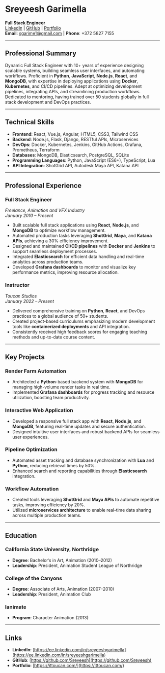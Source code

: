 # Sreyeesh Garimella  
**Full Stack Engineer**  
[LinkedIn](https://ee.linkedin.com/in/sreyeeshgarimella) | [GitHub](https://github.com/Sreyeesh) | [Portfolio](https://ittoucan.com/)  
**Email**: sgarime1@gmail.com | **Phone**: +372 5827 7155  

---

## Professional Summary  
Dynamic Full Stack Engineer with 10+ years of experience designing scalable systems, building seamless user interfaces, and automating workflows. Proficient in **Python**, **JavaScript**, **Node.js**, **React**, and **MongoDB**, with expertise in deploying applications using **Docker**, **Kubernetes**, and CI/CD pipelines. Adept at optimizing development pipelines, integrating APIs, and streamlining production workflows. Dedicated to mentoring, having trained over 50 students globally in full stack development and DevOps practices.

---

## Technical Skills  
- **Frontend**: React, Vue.js, Angular, HTML5, CSS3, Tailwind CSS  
- **Backend**: Node.js, Flask, Django, RESTful APIs, Microservices  
- **DevOps**: Docker, Kubernetes, Jenkins, GitHub Actions, Grafana, Prometheus, Terraform  
- **Databases**: MongoDB, Elasticsearch, PostgreSQL, SQLite  
- **Programming Languages**: Python, JavaScript (ES6+), TypeScript, Lua  
- **API Integration**: ShotGrid API, Autodesk Maya API, Katana API  

---

## Professional Experience  

### Full Stack Engineer  
*Freelance, Animation and VFX Industry*  
*January 2010 – Present*  
- Built scalable full stack applications using **React**, **Node.js**, and **MongoDB** to optimize workflow management.  
- Automated production tasks leveraging **ShotGrid**, **Maya**, and **Katana APIs**, achieving a 30% efficiency improvement.  
- Designed and maintained **CI/CD pipelines** with **Docker** and **Jenkins** to support seamless deployment processes.  
- Integrated **Elasticsearch** for efficient data handling and real-time analytics across production teams.  
- Developed **Grafana dashboards** to monitor and visualize key performance metrics, improving resource allocation.

### Instructor  
*Toucan Studios*  
*January 2022 – Present*  
- Delivered comprehensive training on **Python**, **React**, and DevOps practices to a global audience of 50+ students.  
- Created project-based curriculums emphasizing modern development tools like **containerized deployments** and API integration.  
- Consistently received high feedback scores for engaging teaching methods and up-to-date course content.

---

## Key Projects  

### Render Farm Automation  
- Architected a **Python**-based backend system with **MongoDB** for managing high-volume render tasks in real time.  
- Implemented **Grafana dashboards** for progress tracking and resource utilization, boosting team productivity.

### Interactive Web Application  
- Developed a responsive full stack app with **React**, **Node.js**, and **MongoDB**, featuring real-time updates and secure authentication.  
- Designed intuitive user interfaces and robust backend APIs for seamless user experiences.  

### Pipeline Optimization  
- Automated asset tracking and database synchronization with **Lua** and **Python**, reducing retrieval times by 50%.  
- Enhanced search and reporting capabilities through **Elasticsearch** integration.

### Workflow Automation  
- Created tools leveraging **ShotGrid** and **Maya APIs** to automate repetitive tasks, improving efficiency by 20%.  
- Utilized **microservices architecture** to enable real-time data sharing across multiple production teams.

---

## Education  

### California State University, Northridge  
- **Degree**: Bachelor’s in Art, Animation (2010–2012)  
- **Leadership**: President, Animation Student League of Northridge  

### College of the Canyons  
- **Degree**: Associate of Arts, Animation (2007–2010)  
- **Leadership**: President, Animation Club  

### Ianimate  
- **Program**: Character Animation (2013)  

---

## Links  
- **LinkedIn**: [https://ee.linkedin.com/in/sreyeeshgarimella](https://ee.linkedin.com/in/sreyeeshgarimella)  
- **GitHub**: [https://github.com/Sreyeesh](https://github.com/Sreyeesh)  
- **Portfolio**: [https://ittoucan.com/](https://ittoucan.com/)  
